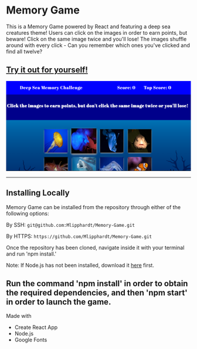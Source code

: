 # Memory Game

This is a Memory Game powered by React and featuring a deep sea creatures theme! Users can click on the images in order to earn points, but beware! Click on the same image twice and you'll lose! The images shuffle around with every click - Can you remember which ones you've clicked and find all twelve?

## [Try it out for yourself!](Mlipphardt.github.io/Memory_Game)

![Memory Game demonstration](https://github.com/Mlipphardt/Memory-Game/blob/master/public/demo-intro-picture.png)

---

## Installing Locally

Memory Game can be installed from the repository through either of the following options:

By SSH:
`git@github.com:Mlipphardt/Memory-Game.git`

By HTTPS:
`https://github.com/Mlipphardt/Memory-Game.git`

Once the repository has been cloned, navigate inside it with your terminal and run 'npm install.'

Note: If Node.js has not been installed, download it [here](https://nodejs.org/en/) first.

## Run the command 'npm install' in order to obtain the required dependencies, and then 'npm start' in order to launch the game.

Made with

- Create React App
- Node.js
- Google Fonts

